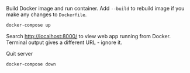 Build Docker image and run container. Add `--build` to rebuild image if you make any changes to `Dockerfile`.
```sh
docker-compose up
```

Search [http://localhost:8000/](http://localhost:8000/) to view web app running from Docker. Terminal output gives a different URL - ignore it.

Quit server
```sh
docker-compose down
```